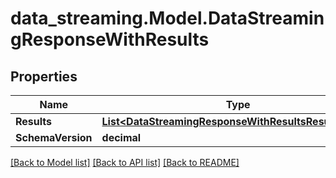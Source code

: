 # data_streaming.Model.DataStreamingResponseWithResults

## Properties

Name | Type | Description | Notes
------------ | ------------- | ------------- | -------------
**Results** | [**List&lt;DataStreamingResponseWithResultsResultsInner&gt;**](DataStreamingResponseWithResultsResultsInner.md) |  | [optional] 
**SchemaVersion** | **decimal** |  | [optional] 

[[Back to Model list]](../README.md#documentation-for-models) [[Back to API list]](../README.md#documentation-for-api-endpoints) [[Back to README]](../README.md)

